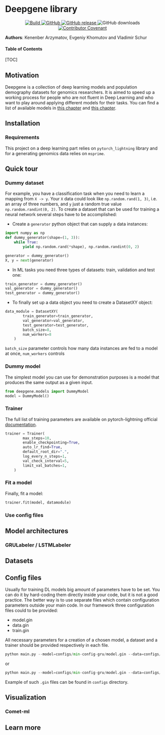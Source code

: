 # Deepgene library

<p align="center">
    <a href="https://circleci.com/gh/Genomics-HSE/deepgene">
        <img alt="Build" src="https://img.shields.io/circleci/build/github/Genomics-HSE/deepgene">
    </a>
    <a href="https://github.com/Genomics-HSE/deepgene/blob/main/LICENSE">
        <img alt="GitHub" src="https://img.shields.io/github/license/Genomics-HSE/deepgene.svg?color=blue">
    </a>
    <a href="https://github.com/Genomics-HSE/deepgene/releases">
        <img alt="GitHub release" src="https://img.shields.io/github/release/Genomics-HSE/deepgene.svg">
    </a>
    <a>
        <img alt="GitHub downloads" src="https://img.shields.io/github/downloads/genomics-hse/deepgene/total">
    </a>
    <a href="https://github.com/huggingface/transformers/blob/main/CODE_OF_CONDUCT.md">
        <img alt="Contributor Covenant" src="https://img.shields.io/badge/Contributor%20Covenant-v2.0%20adopted-ff69b4.svg">
    </a>
</p>

**Authors**: Kenenber Arzymatov, Evgeniy Khomutov and Vladimir Schur

<!---->
#### Table of Contents

[TOC]
## Motivation 

Deepgene is a collection of deep learning models and population demography datasets for genomics researchers. It is aimed to speed up a working process for 
people who are not fluent in Deep Learning and who want to play around applying different models for their tasks. You can
find a list of available models in [this chapter](https://github.com/Genomics-HSE/deepgene#model-architectures) and
[this chapter](https://github.com/Genomics-HSE/deepgene#datasets). 

## Installation
### Requirements
This project on a deep learning part relies on `pytorch_lightning` library and for a generating genomics data relies on 
`msprime`. 

## Quick tour
### Dummy dataset 

For example, you have a classification task when you need to learn a mapping from `X -> y`.
Your `X` data could look like `np.random.rand(1, 3)`, i.e. an array of three numbers, and
`y` just a random true value `np.random.randint(0, 2)`. To create a dataset that can be used
for training a neural network several steps have to be accomplished:

- Create a `generator` python object that can supply a data instances:
```python
import numpy as np
def dummy_generator(shape=(1, 3)):
    while True:
        yield np.random.rand(*shape), np.random.randint(0, 2)

generator = dummy_generator()
X, y = next(generator)
```

- In ML tasks you need three types of datasets: train, validation and test one:
```python
train_generator = dummy_generator()
val_generator = dummy_generator()
test_generator = dummy_generator()
```

- To finally set up a data object you need to create a DatasetXY object: 
```python
data_module = DatasetXY(
        train_generator=train_generator,
        val_generator=val_generator,
        test_generator=test_generator,
        batch_size=8,
        num_workers=8
    )
```

`batch_size` parameter controls how many data instances are fed to a model at once, `num_workers` controls 


### Dummy model 

The simplest model you can use for demonstration purposes is a model that produces the same output as a given input. 
```python 
from deepgene.models import DummyModel
model = DummyModel()
```

### Trainer

The full list of training parameters are available on pytorch-lightning official [documentation](https://pytorch-lightning.readthedocs.io/en/stable/common/trainer.html#trainer-class-api). 

```python
trainer = Trainer(
        max_steps=10,
        enable_checkpointing=True,
        auto_lr_find=True,
        default_root_dir=".",
        log_every_n_steps=1,
        val_check_interval=5,
        limit_val_batches=1,
    )
```

### Fit a model 

Finally, fit a model: 

```python
trainer.fit(model, datamodule)
```

### Use config files

## Model architectures

### GRULabeler / LSTMLabeler

## Datasets




## Config files 

Usually for training DL models big amount of parameters have to be set. You can do it by hard-coding them directly inside
your code, but it is not a good practice. The better way is to use separate files which contain 
configuration parameters outside your main code.  In our framework three configuration files could to be provided: 
<ul>
  <li> model.gin </li>
  <li> data.gin </li>
  <li> train.gin </li>
</ul>

All necessary parameters for a creation of a chosen model, a dataset and a trainer should be provided respectively in each file. 

```python
python main.py --model=configs/min-config-gru/model.gin --data=configs/min-config-gru/data.gin --train=configs/min-config-gru/train.gin fit
```
or 
```python
python main.py --model=configs/min-config-gru/model.gin --data=configs/min-config-gru/data.gin --train=configs/min-config-gru/train.gin test
```

Example of such `.gin` files can be found in `configs` directory.

## Visualization  

### Comet-ml 


## Learn more
